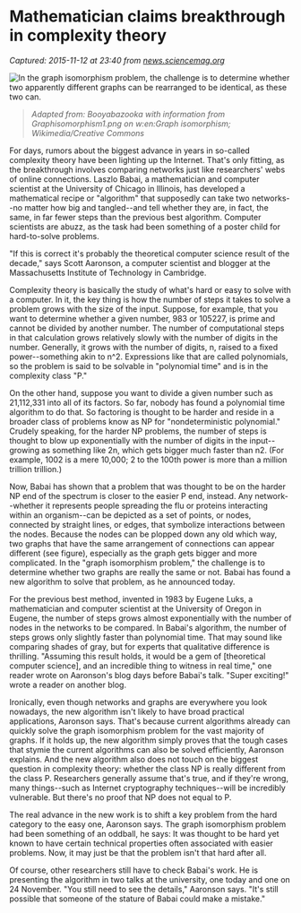 # Mathematician claims breakthrough in complexity theory

_Captured: 2015-11-12 at 23:40 from [news.sciencemag.org](http://news.sciencemag.org/math/2015/11/mathematician-claims-breakthrough-complexity-theory?utm_source=twitter&utm_medium=social&utm_campaign=twitter)_

![In the graph isomorphism problem, the challenge is to determine whether two apparently different graphs can be rearranged to be identical, as these two can.](http://news.sciencemag.org/sites/default/files/styles/thumb_article_l/public/sn-isomorphism.jpg?itok=fQM7J3Bh)

> _Adapted from: Booyabazooka with information from Graphisomorphism1.png on w:en:Graph isomorphism; Wikimedia/Creative Commons_

For days, rumors about the biggest advance in years in so-called complexity theory have been lighting up the Internet. That's only fitting, as the breakthrough involves comparing networks just like researchers' webs of online connections. Laszlo Babai, a mathematician and computer scientist at the University of Chicago in Illinois, has developed a mathematical recipe or "algorithm" that supposedly can take two networks--no matter how big and tangled--and tell whether they are, in fact, the same, in far fewer steps than the previous best algorithm. Computer scientists are abuzz, as the task had been something of a poster child for hard-to-solve problems.

"If this is correct it's probably the theoretical computer science result of the decade," says Scott Aaronson, a computer scientist and blogger at the Massachusetts Institute of Technology in Cambridge.

Complexity theory is basically the study of what's hard or easy to solve with a computer. In it, the key thing is how the number of steps it takes to solve a problem grows with the size of the input. Suppose, for example, that you want to determine whether a given number, 983 or 105227, is prime and cannot be divided by another number. The number of computational steps in that calculation grows relatively slowly with the number of digits in the number. Generally, it grows with the number of digits, n, raised to a fixed power--something akin to n^2. Expressions like that are called polynomials, so the problem is said to be solvable in "polynomial time" and is in the complexity class "P."

On the other hand, suppose you want to divide a given number such as 21,112,331 into all of its factors. So far, nobody has found a polynomial time algorithm to do that. So factoring is thought to be harder and reside in a broader class of problems know as NP for "nondeterministic polynomial." Crudely speaking, for the harder NP problems, the number of steps is thought to blow up exponentially with the number of digits in the input--growing as something like 2n, which gets bigger much faster than n2. (For example, 1002 is a mere 10,000; 2 to the 100th power is more than a million trillion trillion.)

Now, Babai has shown that a problem that was thought to be on the harder NP end of the spectrum is closer to the easier P end, instead. Any network--whether it represents people spreading the flu or proteins interacting within an organism--can be depicted as a set of points, or nodes, connected by straight lines, or edges, that symbolize interactions between the nodes. Because the nodes can be plopped down any old which way, two graphs that have the same arrangement of connections can appear different (see figure), especially as the graph gets bigger and more complicated. In the "graph isomorphism problem," the challenge is to determine whether two graphs are really the same or not. Babai has found a new algorithm to solve that problem, as he announced today.

For the previous best method, invented in 1983 by Eugene Luks, a mathematician and computer scientist at the University of Oregon in Eugene, the number of steps grows almost exponentially with the number of nodes in the networks to be compared. In Babai's algorithm, the number of steps grows only slightly faster than polynomial time. That may sound like comparing shades of gray, but for experts that qualitative difference is thrilling. "Assuming this result holds, it would be a gem of [theoretical computer science], and an incredible thing to witness in real time," one reader wrote on Aaronson's blog days before Babai's talk. "Super exciting!" wrote a reader on another blog.

Ironically, even though networks and graphs are everywhere you look nowadays, the new algorithm isn't likely to have broad practical applications, Aaronson says. That's because current algorithms already can quickly solve the graph isomorphism problem for the vast majority of graphs. If it holds up, the new algorithm simply proves that the tough cases that stymie the current algorithms can also be solved efficiently, Aaronson explains. And the new algorithm also does not touch on the biggest question in complexity theory: whether the class NP is really different from the class P. Researchers generally assume that's true, and if they're wrong, many things--such as Internet cryptography techniques--will be incredibly vulnerable. But there's no proof that NP does not equal to P.

The real advance in the new work is to shift a key problem from the hard category to the easy one, Aaronson says. The graph isomorphism problem had been something of an oddball, he says: It was thought to be hard yet known to have certain technical properties often associated with easier problems. Now, it may just be that the problem isn't that hard after all.

Of course, other researchers still have to check Babai's work. He is presenting the algorithm in two talks at the university, one today and one on 24 November. "You still need to see the details," Aaronson says. "It's still possible that someone of the stature of Babai could make a mistake."

